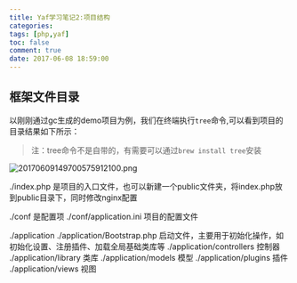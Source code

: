 ```yaml
---
title: Yaf学习笔记2:项目结构
categories:
tags: [php,yaf]
toc: false
comment: true
date: 2017-06-08 18:59:00
---
```









## 框架文件目录
以刚刚通过gc生成的demo项目为例，我们在终端执行`tree`命令,可以看到项目的目录结果如下所示：

> 注：tree命令不是自带的，有需要可以通过`brew install tree`安装


![20170609149700575912100.png](http://o9xbyqajf.bkt.clouddn.com/20170609149700575912100.png)

<!--more-->

./index.php	是项目的入口文件，也可以新建一个public文件夹，将index.php放到public目录下，同时修改nginx配置

./conf	是配置项
./conf/application.ini	项目的配置文件

./application
./application/Bootstrap.php	启动文件，主要用于初始化操作，如初始化设置、注册插件、加载全局基础类库等
./application/controllers	控制器
./application/library	类库
./application/models	模型
./application/plugins	插件
./application/views	   视图

